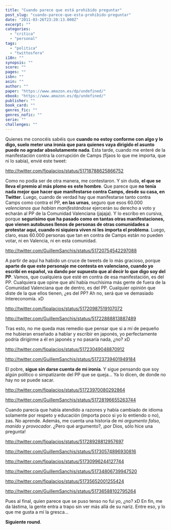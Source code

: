 ```yaml
---
title: "Cuando parece que está prohibido preguntar"
post_slug: "cuando-parece-que-esta-prohibido-preguntar"
date: "2011-03-26T23:20:13.000Z"
excerpt: ""
categories: 
  - "critica"
  - "personal"
tags: 
  - "politica"
  - "twittosfera"
i18n: ""
synopsis: ""
score: ""
pages: ""
isbn: ""
asin: ""
author: ""
paper: "https://www.amazon.es/dp/undefined/"
ebook: "https://www.amazon.es/dp/undefined/"
publisher: ""
book_card: ""
genres_fic: ""
genres_nofic: ""
serie: ""
challenges: ""
---
```


Quienes me conocéis sabéis que **cuando no estoy conforme con algo y lo digo, suelo meter una ironía que para quienes vaya dirigido el asunto puede no agradar absolutamente nada**. Esta tarde, cuando me enteré de la manifestación contra la corrupción de Camps (fijaos lo que me importa, que ni lo sabía), envié este tweet:

http://twitter.com/fjpalacios/status/51718788625866752

Como no podía ser de otra manera, me contestaron. Y sin duda, **el que se lleva el premio al más plomo es este hombre**. Que parece que **no tenía nada mejor que hacer que manifestarse contra Camps, desde su casa, en Twitter**. Luego, cuando de verdad hay que manifestarse tanto contra Camps como contra el PP, **en las urnas**, seguro que esos 60.000 _valencianos que habían manifestándose_ ejercerán su derecho a voto y echarán al PP de la Comunidad Valenciana (jajaja). Y lo escribo en cursiva, porque **segurísimo que ha pasado como en tantas otras manifestaciones, que vienen autobuses llenos de personas de otras comunidades a protestar aquí, cuando ni siquiera viven ni les importa el problema**. Luego, claro, esas 60.000 personas que tan en contra de Camps están no pueden votar, ni en Valencia, ni en esta comunidad.

http://twitter.com/GuillemSanchis/status/51720754542297088

A partir de aquí ha habido un cruce de tweets de lo más gracioso, porque **aparte de que este personaje me contesta en valenciano, cuando yo escribí en español, va dando por supuesto que al decir lo que digo soy del PP**. Vamos, que cualquiera que esté en contra de esa manifestación, es del PP. Cualquiera que opine que ahí había muchísima más gente de fuera de la Comunidad Valenciana que de dentro, es del PP. Cualquier opinión que diste de la que ellos tienen, ¿es del PP? Ah no, será que ve demasiado Intereconomía. xD

http://twitter.com/fjpalacios/status/51720987519107072

http://twitter.com/GuillemSanchis/status/51722888813887489

Tras esto, no me queda mas remedio que pensar que si a mí de pequeño me hubieran enseñado a hablar y escribir en japonés, yo perfectamente podría dirigirme a él en japonés y no pasaría nada, ¿no? xD

http://twitter.com/fjpalacios/status/51723049048870912

http://twitter.com/GuillemSanchis/status/51723739401949184

El pobre, **sigue sin darse cuenta de mi ironía**. Y sigue pensando que soy algún político o simpatizante del PP que se queja... Ya lo dicen, de donde no hay no se puede sacar.

http://twitter.com/fjpalacios/status/51723970080292864

http://twitter.com/GuillemSanchis/status/51728196655263744

Cuando parecía que había atendido a razones y había cambiado de idioma solamente por respeto y educación (importa poco si yo lo entiendo o no), zas. No aprende. Además, me cuenta una historia de mi _argumento falso, manido y provocador_. ¿Pero qué argumento?, ¡por Dios, sólo hice una pregunta!

http://twitter.com/fjpalacios/status/51728928812957697

http://twitter.com/GuillemSanchis/status/51730574896930816

http://twitter.com/fjpalacios/status/51730996244127744

http://twitter.com/GuillemSanchis/status/51734806739947520

http://twitter.com/fjpalacios/status/51735652001255424

http://twitter.com/GuillemSanchis/status/51736588102795264

Pues al final, quien parece que se puso tenso no fui yo, ¿no? xD En fin, me da lástima, la gente entra a trapo sin ver más allá de su nariz. Entre eso, y lo que me gusta a mí la gresca...

**Siguiente round**.
